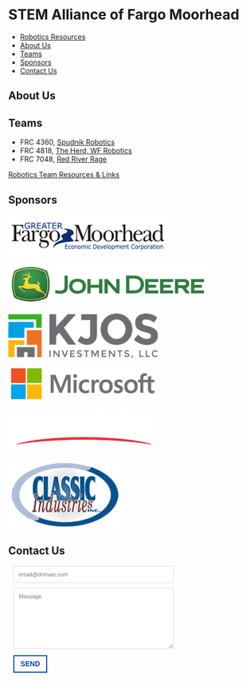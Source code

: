 # STEM Alliance of Fargo Moorhead

- [Robotics Resources](resources)
- [About Us](#about-us)
- [Teams](#teams)
- [Sponsors](#sponsors)
- [Contact Us](#contact-us)

## About Us

## Teams
- FRC 4360, [Spudnik Robotics](http://www.moorheadrobotics.org/)
- FRC 4818, [The Herd, WF Robotics](http://www.wfrobotics.org/)
- FRC 7048, [Red River Rage](http://www.redriverrage.com)

[Robotics Team Resources & Links](resources)

## Sponsors

[![Greater Fargo/Moorhead Economic Development Corporation](logos/gfmedc.png)](http://gfmedc.com/)

[![John Deere](logos/johndeere.png)](http://deere.com/)

[![KJOS Investments](logos/kjos.png)](http://www.kjosinvestments.com/)

[![Microsoft](logos/microsoft.png)](https://www.microsoft.com/)

[![Appareo](logos/appareo.png)](https://www.appareo.com/)

[![Classic Industries](logos/classicindustries.png)](http://www.alumadeck.com/)


## Contact Us

<style>
 input, textarea {
    width:300px;
    font-size: 0.8em;
    font-family: 'proxima-nova-soft', sans-serif; 
    border: 1px solid #ddd; 
    background: #fff; 
    padding: 0.9em;
    transition: all 0.3s ease-in-out;
 }
 button {
    font-size: 1em;
    text-transform: uppercase;
    font-weight: 600;
    border: 2px solid #0040b0;
    color: #0040b0;
    background: transparent;
    line-height: 1em;
    padding: 0.6em 0.9em;
    transition: all 0.3s ease-in-out;
 }
</style>
<form id="formaction" method="POST">
  <div style="width:100%; margin:10px">
    <input type="email" name="email" placeholder="email@domain.com">
  </div>
  <div style="width:100%; margin:10px">
    <textarea name="message" placeholder="Message" style="height:100px"></textarea>
  </div>
  <div style="width:100%; margin:10px">
    <button type="submit">Send</button>
  </div>
</form>
<script>
    var contactform =  document.getElementById('formaction');
    contactform.setAttribute('action', '//formspree.io/' + 'contact' + '@' + 'stemalliancefm' + '.' + 'org');
</script>